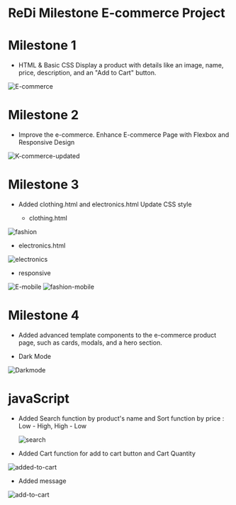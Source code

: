 # ReDi Milestone E-commerce Project

# Milestone 1

- HTML & Basic CSS Display a product with details like an image, name, price, description, and an "Add to Cart" button.


![E-commerce](https://github.com/user-attachments/assets/435dcd28-c916-4101-ad95-973dee48de42)


#  Milestone 2 

- Improve the e-commerce. Enhance E-commerce Page with Flexbox and Responsive Design


![K-commerce-updated](https://github.com/user-attachments/assets/be8a927c-8a9a-4845-9134-b6c9bcf141bb)

# Milestone 3 

- Added clothing.html and electronics.html Update CSS style

  - clothing.html 

  
![fashion](https://github.com/user-attachments/assets/15947a53-29dd-4f66-a2b9-5494e7faa996)


- electronics.html
  
![electronics](https://github.com/user-attachments/assets/5f4a6963-a96f-4e6e-915f-8e855777bca8)

- responsive

  
![E-mobile](https://github.com/user-attachments/assets/4598aed4-447c-4d1f-bf55-6e13151ae2de)
![fashion-mobile](https://github.com/user-attachments/assets/4c4aa3d4-ae75-41f6-b787-2c4ebd15cf66)

# Milestone 4 

- Added advanced template components to the e-commerce product page, such as cards, modals, and a hero section.

- Dark Mode
  
![Darkmode](https://github.com/user-attachments/assets/dfd489a2-579c-4be6-8be3-ef314e7f9e38)

# javaScript

- Added Search function by product's name and Sort function by price : Low - High, High - Low
  

  ![search](https://github.com/user-attachments/assets/5766148f-3a42-4534-ac14-253943b8de99)

- Added Cart function for add to cart button and Cart Quantity

![added-to-cart](https://github.com/user-attachments/assets/e513016d-9d8f-4005-a1df-dbe95bb989a2)

- Added message
  
![add-to-cart](https://github.com/user-attachments/assets/9d964938-1a22-468d-a8a3-21367807c564)

  

  
